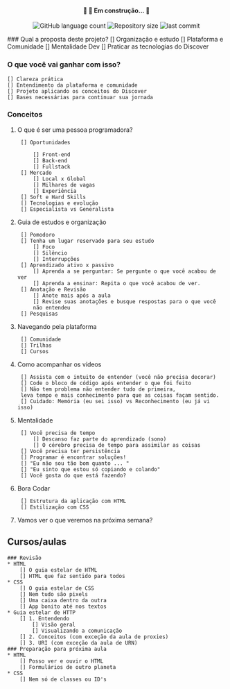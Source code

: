 <h4 align="center"> 
	🚧 🚀 Em construção... 🚧
</h4>

<p align="center">
  <img alt="GitHub language count" src="https://img.shields.io/static/v1?label=languague&message=1&color=green&style=for-the-badge&logo=ghost">
  
  <img alt="Repository size" src="https://img.shields.io/static/v1?label=repo-size&message=00.0mb&color=grenn&style=for-the-badge&logo=ghost">
  
  <img alt="last commit" src="https://img.shields.io/static/v1?label=last-commit&message=September 2021&color=green&style=for-the-badge&logo=ghost">
</p>
### Qual a proposta deste projeto?
	[] Organização e estudo
	[] Plataforma e Comunidade
	[] Mentalidade Dev
	[] Praticar as tecnologias do Discover

### O que você vai ganhar com isso?
	[] Clareza prática
	[] Entendimento da plataforma e comunidade 
	[] Projeto aplicando os conceitos do Discover
	[] Bases necessárias para continuar sua jornada
	

### Conceitos

1. O que é ser uma pessoa programadora?

		[] Oportunidades
	
			[] Front-end
			[] Back-end
			[] Fullstack
		[] Mercado
			[] Local x Global
			[] Milhares de vagas
			[] Experiência
		[] Soft e Hard Skills
		[] Tecnologias e evolução
		[] Especialista vs Generalista

2. Guia de estudos e organização

		[] Pomodoro
		[] Tenha um lugar reservado para seu estudo
			[] Foco
			[] Silêncio
			[] Interrupções
		[] Aprendizado ativo x passivo
			[] Aprenda a se perguntar: Se pergunte o que você acabou de ver
			[] Aprenda a ensinar: Repita o que você acabou de ver.
		[] Anotação e Revisão
			[] Anote mais após a aula
			[] Revise suas anotações e busque respostas para o que você
			não entendeu
		[] Pesquisas

3. Navegando pela plataforma

		[] Comunidade
		[] Trilhas
		[] Cursos

4. Como acompanhar os vídeos

		[] Assista com o intuito de entender (você não precisa decorar)
		[] Code o bloco de código após entender o que foi feito
		[] Não tem problema não entender tudo de primeira, 
		leva tempo e mais conhecimento para que as coisas façam sentido.
		[] Cuidado: Memória (eu sei isso) vs Reconhecimento (eu já vi isso)

5. Mentalidade

		[] Você precisa de tempo
			[] Descanso faz parte do aprendizado (sono)
			[] O cérebro precisa de tempo para assimilar as coisas
		[] Você precisa ter persistência
		[] Programar é encontrar soluções!
		[] "Eu não sou tão bom quanto ... "
		[] "Eu sinto que estou só copiando e colando"
		[] Você gosta do que está fazendo?

6. Bora Codar

		[] Estrutura da aplicação com HTML
		[] Estilização com CSS


7. Vamos ver o que veremos na próxima semana?

## Cursos/aulas
	### Revisão
	* HTML
		[] O guia estelar de HTML
		[] HTML que faz sentido para todos
	* CSS
		[] O guia estelar de CSS
		[] Nem tudo são pixels
		[] Uma caixa dentro da outra
		[] App bonito até nos textos
	* Guia estelar de HTTP
		[] 1. Entendendo
			[] Visão geral
			[] Visualizando a comunicação
		[] 2. Conceitos (com exceção da aula de proxies)
		[] 3. URI (com exceção da aula de URN)
	### Preparação para próxima aula
	* HTML
		[] Posso ver e ouvir o HTML
		[] Formulários de outro planeta
	* CSS
		[] Nem só de classes ou ID's
